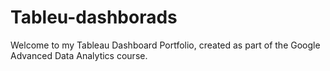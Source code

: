 # Tableu-dashborads
Welcome to my Tableau Dashboard Portfolio, created as part of the Google Advanced Data Analytics course.
